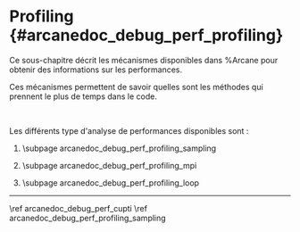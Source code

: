 # Profiling {#arcanedoc_debug_perf_profiling}

Ce sous-chapitre décrit les mécanismes disponibles dans %Arcane pour
obtenir des informations sur les performances.

Ces mécanismes permettent de savoir quelles sont les méthodes qui
prennent le plus de temps dans le code.

<br>

Les différents type d'analyse de performances disponibles sont :

1. \subpage arcanedoc_debug_perf_profiling_sampling

2. \subpage arcanedoc_debug_perf_profiling_mpi

3. \subpage arcanedoc_debug_perf_profiling_loop


____

<div class="section_buttons">
<span class="back_section_button">
\ref arcanedoc_debug_perf_cupti
</span>
<span class="next_section_button">
\ref arcanedoc_debug_perf_profiling_sampling
</span>
</div>
